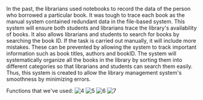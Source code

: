 In the past, the librarians used notebooks to record the data of the person who borrowed a particular book. It was tough to trace each book as the
manual system contained redundant data in the file-based system. This system will ensure both
students and librarians trace the library's availability of books. It also allows librarians and
students to search for books by searching the book ID.
If the task is carried out manually, it will include more mistakes. These can be prevented by allowing the system to track important information such as book
titles, authors and bookID. The system will systematically organize all the books in the library by
sorting them into different categories so that librarians and students can search them easily. Thus, this system
is created to allow the library management system's smoothness by minimizing errors.

Functions that we've used:
![4](https://user-images.githubusercontent.com/82915997/156950550-67d2d9fd-5bf3-4b4f-8180-e41d62bf980d.png)
![5](https://user-images.githubusercontent.com/82915997/156950552-9dda9f7f-49b9-4ffd-9ab5-101be4c37448.png)
![6](https://user-images.githubusercontent.com/82915997/156950553-2b25b4be-28ad-4d02-b84d-c06ec8731151.png)
![7](https://user-images.githubusercontent.com/82915997/156950554-be593b5d-ee46-4955-8716-bbd2958fc6f1.png)
